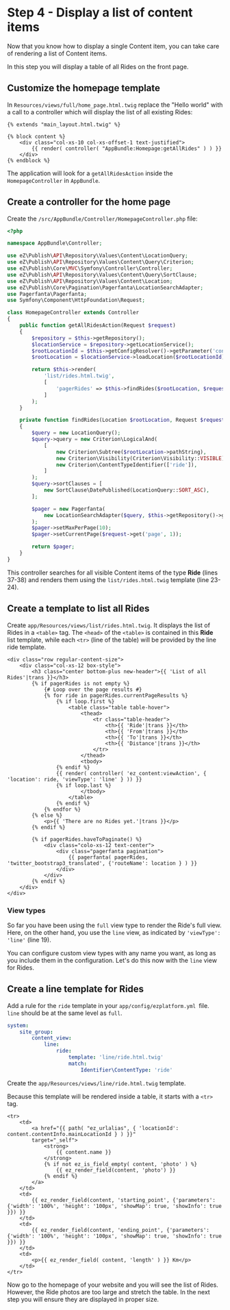 # Step 4 - Display a list of content items

Now that you know how to display a single Content item, you can take care of rendering a list of Content items.

In this step you will display a table of all Rides on the front page.

## Customize the homepage template

In `Resources/views/full/home_page.html.twig` replace the "Hello world" with a call to a controller which will display the list of all existing Rides:

``` html+twig hl_lines="5"
{% extends "main_layout.html.twig" %}

{% block content %}
    <div class="col-xs-10 col-xs-offset-1 text-justified">
        {{ render( controller( "AppBundle:Homepage:getAllRides" ) ) }}
    </div>
{% endblock %}
```

The application will look for a `getAllRidesAction` inside the `HomepageController` in `AppBundle`.

## Create a controller for the home page

Create the `/src/AppBundle/Controller/HomepageController.php` file:

``` php hl_lines="23 24 37 38"
<?php

namespace AppBundle\Controller;

use eZ\Publish\API\Repository\Values\Content\LocationQuery;
use eZ\Publish\API\Repository\Values\Content\Query\Criterion;
use eZ\Publish\Core\MVC\Symfony\Controller\Controller;
use eZ\Publish\API\Repository\Values\Content\Query\SortClause;
use eZ\Publish\API\Repository\Values\Content\Location;
use eZ\Publish\Core\Pagination\Pagerfanta\LocationSearchAdapter;
use Pagerfanta\Pagerfanta;
use Symfony\Component\HttpFoundation\Request;

class HomepageController extends Controller
{
    public function getAllRidesAction(Request $request)
    {
        $repository = $this->getRepository();
        $locationService = $repository->getLocationService();
        $rootLocationId = $this->getConfigResolver()->getParameter('content.tree_root.location_id');
        $rootLocation = $locationService->loadLocation($rootLocationId);

        return $this->render(
            'list/rides.html.twig',
            [
                'pagerRides' => $this->findRides($rootLocation, $request),
            ]
        );
    }

    private function findRides(Location $rootLocation, Request $request)
    {
        $query = new LocationQuery();
        $query->query = new Criterion\LogicalAnd(
            [
                new Criterion\Subtree($rootLocation->pathString),
                new Criterion\Visibility(Criterion\Visibility::VISIBLE),
                new Criterion\ContentTypeIdentifier(['ride']),
            ]
        );
        $query->sortClauses = [
            new SortClause\DatePublished(LocationQuery::SORT_ASC),
        ];

        $pager = new Pagerfanta(
            new LocationSearchAdapter($query, $this->getRepository()->getSearchService())
        );
        $pager->setMaxPerPage(10);
        $pager->setCurrentPage($request->get('page', 1));

        return $pager;
    }
}
```

This controller searches for all visible Content items of the type **Ride** (lines 37-38)
and renders them using the `list/rides.html.twig` template (line 23-24).

## Create a template to list all Rides

Create `app/Resources/views/list/rides.html.twig`. It displays the list of Rides in a `<table>` tag.
The `<head>` of the `<table>` is contained in this **Ride** list template, while each `<tr>` (line of the table) will be provided by the line ride template.

``` html+twig hl_lines="19"
<div class="row regular-content-size">
    <div class="col-xs-12 box-style">
        <h3 class="center bottom-plus new-header">{{ 'List of all Rides'|trans }}</h3>
        {% if pagerRides is not empty %}
            {# Loop over the page results #}
            {% for ride in pagerRides.currentPageResults %}
                {% if loop.first %}
                    <table class="table table-hover">
                        <thead>
                            <tr class="table-header">
                                <th>{{ 'Ride'|trans }}</th>
                                <th>{{ 'From'|trans }}</th>
                                <th>{{ 'To'|trans }}</th>
                                <th>{{ 'Distance'|trans }}</th>
                            </tr>
                        </thead>
                        <tbody>
                {% endif %}
                {{ render( controller( 'ez_content:viewAction', { 'location': ride, 'viewType': 'line' } )) }}
                {% if loop.last %}
                        </tbody>
                    </table>
                {% endif %}
            {% endfor %}
        {% else %}
            <p>{{ 'There are no Rides yet.'|trans }}</p>
        {% endif %}

        {% if pagerRides.haveToPaginate() %}
            <div class="colo-xs-12 text-center">
                <div class="pagerfanta pagination">
                    {{ pagerfanta( pagerRides, 'twitter_bootstrap3_translated', {'routeName': location } ) }}
                </div>
            </div>
        {% endif %}
    </div>
</div>
```

### View types

So far you have been using the `full` view type to render the Ride's full view.
Here, on the other hand, you use the `line` view, as indicated by `'viewType': 'line'` (line 19).

You can configure custom view types with any name you want, as long as you include them in the configuration.
Let's do this now with the `line` view for Rides.

## Create a line template for Rides

Add a rule for the `ride` template in your `app/config/ezplatform.yml `file.
`line` should be at the same level as `full`.

``` yaml
system:
    site_group:
        content_view:
            line:
                ride:
                    template: 'line/ride.html.twig'
                    match:
                        Identifier\ContentType: 'ride'
```

Create the `app/Resources/views/line/ride.html.twig` template.

Because this template will be rendered inside a table, it starts with a `<tr>` tag.

``` html+twig
<tr>
    <td>
        <a href="{{ path( "ez_urlalias", { 'locationId': content.contentInfo.mainLocationId } ) }}"
        target="_self">
            <strong>
                {{ content.name }}
            </strong>
            {% if not ez_is_field_empty( content, 'photo' ) %}
                {{ ez_render_field(content, 'photo') }}
            {% endif %}
        </a>
    </td>
    <td>
        {{ ez_render_field(content, 'starting_point', {'parameters': {'width': '100%', 'height': '100px', 'showMap': true, 'showInfo': true }}) }}
    </td>
    <td>
        {{ ez_render_field(content, 'ending_point', {'parameters': {'width': '100%', 'height': '100px', 'showMap': true, 'showInfo': true }}) }}
    </td>
    <td>
        <p>{{ ez_render_field( content, 'length' ) }} Km</p>
    </td>
</tr>
```

Now go to the homepage of your website and you will see the list of Rides.
However, the Ride photos are too large and stretch the table. In the next step you will ensure they are displayed in proper size.

